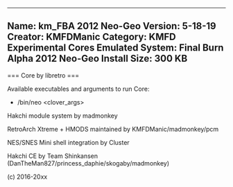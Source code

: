 -----------------------
Name: km_FBA 2012 Neo-Geo
Version: 5-18-19
Creator: KMFDManic
Category: KMFD Experimental Cores
Emulated System: Final Burn Alpha 2012 Neo-Geo
Install Size: 300 KB
-----------------------
=== Core by libretro ===

Available executables and arguments to run Core:
- /bin/neo <rom> <clover_args>

Hakchi module system by madmonkey

RetroArch Xtreme + HMODS maintained by KMFDManic/madmonkey/pcm

NES/SNES Mini shell integration by Cluster

Hakchi CE by Team Shinkansen (DanTheMan827/princess_daphie/skogaby/madmonkey)

(c) 2016-20xx
